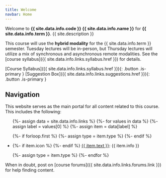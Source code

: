 ```yaml
---
title: Welcome
navbar: Home
---
```


Welcome to <strong class="has-text-usf-green">{{ site.data.info.code }} {{ site.data.info.name }}</strong> for <strong class="has-text-usf-green">{{ site.data.info.term }}</strong>. {{ site.description }}

This course will use the **hybrid modality** for the {{ site.data.info.term }} semester. Tuesday lectures will be in-person, but Thursday lectures will utilize a mix of synchronous and asynchronous remote modalities. See the [course syllabus]({{ site.data.info.links.syllabus.href }}) for details.

[Course Syllabus]({{ site.data.info.links.syllabus.href }}){: .button .is-primary }
[Suggestion Box]({{ site.data.info.links.suggestions.href }}){: .button .is-primary }

## Navigation

This website serves as the main portal for all content related to this course. This includes the following:

<ul class="fa-ul ml-6">

{%- assign data = site.data.info.links %}
{%- for values in data %}
{%- assign label = values[0] %}
{%- assign item = data[label] %}

{%- if forloop.first %}
{%- assign type = item.type %}
{%- endif %}

<li {% if type != item.type %}class="mt-3"{% endif %}>
  {%- if item.icon %}
  <span class="fa-li"><i class="{{ item.icon }}"></i></span>
  {%- endif %}
  <a href="{{ item.href | relative_url }}">{{ item.text }}</a>: {{ item.info }}
</li>

{%- assign type = item.type %}
{%- endfor %}
</ul>

When in doubt, post on [course forums]({{ site.data.info.links.forums.link }}) for help finding content.